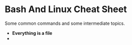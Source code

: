 # Bash And Linux Cheat Sheet

Some common commands and some intermediate topics.

* **Everything is a file**
*
